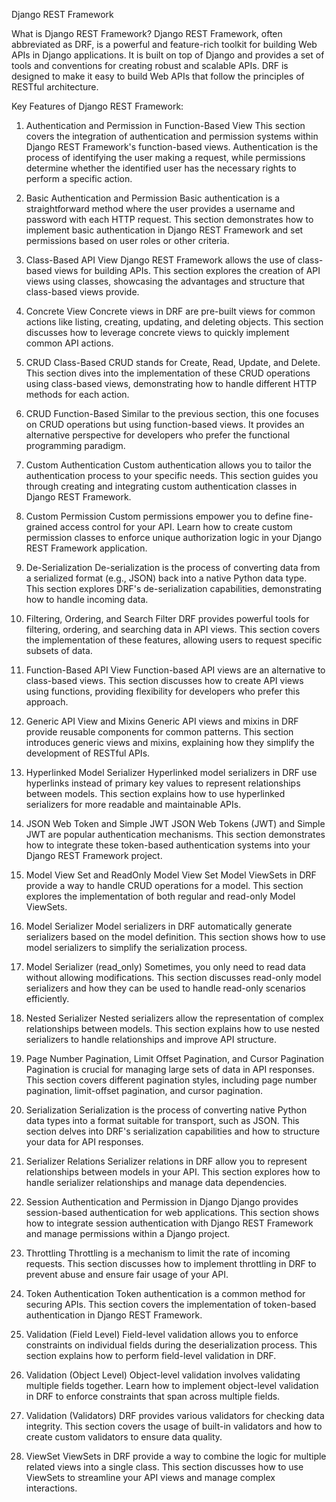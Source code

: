 Django REST Framework

What is Django REST Framework?
Django REST Framework, often abbreviated as DRF, is a powerful and feature-rich toolkit for building Web APIs in Django applications. It is built on top of Django and provides a set of tools and conventions for creating robust and scalable APIs. DRF is designed to make it easy to build Web APIs that follow the principles of RESTful architecture.

Key Features of Django REST Framework:

1. Authentication and Permission in Function-Based View
This section covers the integration of authentication and permission systems within Django REST Framework's function-based views. Authentication is the process of identifying the user making a request, while permissions determine whether the identified user has the necessary rights to perform a specific action.

2. Basic Authentication and Permission
Basic authentication is a straightforward method where the user provides a username and password with each HTTP request. This section demonstrates how to implement basic authentication in Django REST Framework and set permissions based on user roles or other criteria.

3. Class-Based API View
Django REST Framework allows the use of class-based views for building APIs. This section explores the creation of API views using classes, showcasing the advantages and structure that class-based views provide.

4. Concrete View
Concrete views in DRF are pre-built views for common actions like listing, creating, updating, and deleting objects. This section discusses how to leverage concrete views to quickly implement common API actions.

5. CRUD Class-Based
CRUD stands for Create, Read, Update, and Delete. This section dives into the implementation of these CRUD operations using class-based views, demonstrating how to handle different HTTP methods for each action.

6. CRUD Function-Based
Similar to the previous section, this one focuses on CRUD operations but using function-based views. It provides an alternative perspective for developers who prefer the functional programming paradigm.

7. Custom Authentication
Custom authentication allows you to tailor the authentication process to your specific needs. This section guides you through creating and integrating custom authentication classes in Django REST Framework.

8. Custom Permission
Custom permissions empower you to define fine-grained access control for your API. Learn how to create custom permission classes to enforce unique authorization logic in your Django REST Framework application.

9. De-Serialization
De-serialization is the process of converting data from a serialized format (e.g., JSON) back into a native Python data type. This section explores DRF's de-serialization capabilities, demonstrating how to handle incoming data.

10. Filtering, Ordering, and Search Filter
DRF provides powerful tools for filtering, ordering, and searching data in API views. This section covers the implementation of these features, allowing users to request specific subsets of data.

11. Function-Based API View
Function-based API views are an alternative to class-based views. This section discusses how to create API views using functions, providing flexibility for developers who prefer this approach.

12. Generic API View and Mixins
Generic API views and mixins in DRF provide reusable components for common patterns. This section introduces generic views and mixins, explaining how they simplify the development of RESTful APIs.

13. Hyperlinked Model Serializer
Hyperlinked model serializers in DRF use hyperlinks instead of primary key values to represent relationships between models. This section explains how to use hyperlinked serializers for more readable and maintainable APIs.

14. JSON Web Token and Simple JWT
JSON Web Tokens (JWT) and Simple JWT are popular authentication mechanisms. This section demonstrates how to integrate these token-based authentication systems into your Django REST Framework project.

15. Model View Set and ReadOnly Model View Set
Model ViewSets in DRF provide a way to handle CRUD operations for a model. This section explores the implementation of both regular and read-only Model ViewSets.

16. Model Serializer
Model serializers in DRF automatically generate serializers based on the model definition. This section shows how to use model serializers to simplify the serialization process.

17. Model Serializer (read_only)
Sometimes, you only need to read data without allowing modifications. This section discusses read-only model serializers and how they can be used to handle read-only scenarios efficiently.

18. Nested Serializer
Nested serializers allow the representation of complex relationships between models. This section explains how to use nested serializers to handle relationships and improve API structure.

19. Page Number Pagination, Limit Offset Pagination, and Cursor Pagination
Pagination is crucial for managing large sets of data in API responses. This section covers different pagination styles, including page number pagination, limit-offset pagination, and cursor pagination.

20. Serialization
Serialization is the process of converting native Python data types into a format suitable for transport, such as JSON. This section delves into DRF's serialization capabilities and how to structure your data for API responses.

21. Serializer Relations
Serializer relations in DRF allow you to represent relationships between models in your API. This section explores how to handle serializer relationships and manage data dependencies.

22. Session Authentication and Permission in Django
Django provides session-based authentication for web applications. This section shows how to integrate session authentication with Django REST Framework and manage permissions within a Django project.

23. Throttling
Throttling is a mechanism to limit the rate of incoming requests. This section discusses how to implement throttling in DRF to prevent abuse and ensure fair usage of your API.

24. Token Authentication
Token authentication is a common method for securing APIs. This section covers the implementation of token-based authentication in Django REST Framework.

25. Validation (Field Level)
Field-level validation allows you to enforce constraints on individual fields during the deserialization process. This section explains how to perform field-level validation in DRF.

26. Validation (Object Level)
Object-level validation involves validating multiple fields together. Learn how to implement object-level validation in DRF to enforce constraints that span across multiple fields.

27. Validation (Validators)
DRF provides various validators for checking data integrity. This section covers the usage of built-in validators and how to create custom validators to ensure data quality.

28. ViewSet
ViewSets in DRF provide a way to combine the logic for multiple related views into a single class. This section discusses how to use ViewSets to streamline your API views and manage complex interactions.